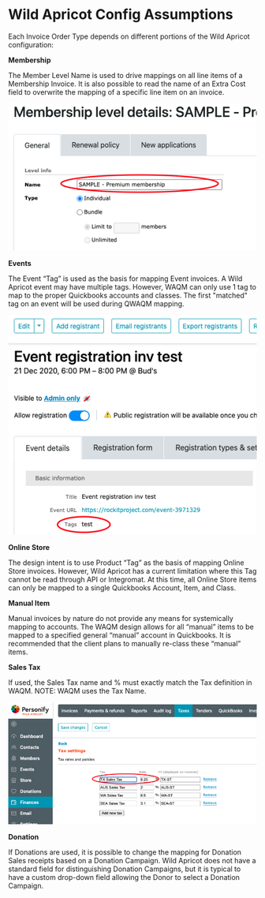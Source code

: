 # Wild Apricot Config Assumptions

Each Invoice Order Type depends on different portions of the Wild Apricot configuration:

**Membership**

The Member Level Name is used to drive mappings on all line items of a Membership Invoice. It is also possible to read the name of an Extra Cost field to overwrite the mapping of a specific line item on an invoice.

![](../.gitbook/assets/8.png)

**Events**

The Event “Tag” is used as the basis for mapping Event invoices.  A Wild Apricot event may have multiple tags.  However, WAQM can only use 1 tag to map to the proper Quickbooks accounts and classes.   The first "matched" tag on an event will be used during QWAQM mapping.

![](../.gitbook/assets/9.png)

**Online Store**

The design intent is to use Product “Tag” as the basis of mapping Online Store invoices. However, Wild Apricot has a current limitation where this Tag cannot be read through API or Integromat.  At this time, all Online Store items can only be mapped to a single Quickbooks Account, Item, and Class.

**Manual Item**

Manual invoices by nature do not provide any means for systemically mapping to accounts. The WAQM design allows for all “manual” items to be mapped to a specified general “manual” account in Quickbooks. It is recommended that the client plans to manually re-class these “manual” items.

**Sales Tax**

If used, the Sales Tax name and % must exactly match the Tax definition in WAQM. NOTE: WAQM uses the Tax Name.&#x20;

![](../.gitbook/assets/10.png)

**Donation**

If Donations are used, it is possible to change the mapping for Donation Sales receipts based on a Donation Campaign.  Wild Apricot does not have a standard field for distinguishing Donation Campaigns, but it is typical to have a custom drop-down field allowing the Donor to select a Donation Campaign. &#x20;
